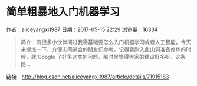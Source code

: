 # 简单粗暴地入门机器学习
作者：aliceyangxi1987
日期：2017-05-15 22:29
浏览量：16334
> 简介：有很多小伙伴问过我零基础要怎么入门机器学习或者人工智能，今天来提炼一下，方便志同道合的朋友们参考。记得我刚入此山洞准备修炼的时候，就 Google 了好多这类的问题，那时候觉得大家的建议好多呀，这条路...

 链接：http://blog.csdn.net/aliceyangxi1987/article/details/71915183
